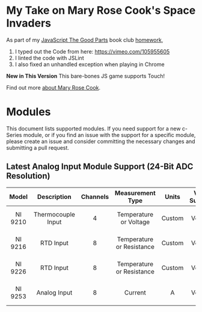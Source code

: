 My Take on Mary Rose Cook's Space Invaders
=================

As part of my [JavaScript The Good Parts](https://www.amazon.com/JavaScript-Good-Parts-Douglas-Crockford/dp/0596517742) book club [homework](https://nitalk.jiveon.com/docs/DOC-488887),

1. I typed out the Code from here: https://vimeo.com/105955605
2. I linted the code with JSLint
3. I also fixed an unhandled exception when playing in Chrome

**New in This Version** This bare-bones JS game supports Touch!


Find out more [about Mary Rose Cook](https://maryrosecook.com/).



# Modules

This document lists supported modules. If you need support for a new c-Series module, or if you find an issue with the support for a specific module, please create an issue and consider committing the necessary changes and submitting a pull request. 

## Latest Analog Input Module Support (24-Bit ADC Resolution)
| Model | Description | Channels | Measurement Type | Units | Version Supported |
|:---:|:---:|:---:|:---:|:---:|:---:|
| NI 9210 | Thermocouple Input | 4 | Temperature or Voltage | Custom | >= VeriStand 2018 |
| NI 9216 | RTD Input | 8 | Temperature or Resistance | Custom | >= VeriStand 2017 |
| NI 9226 | RTD Input | 8 | Temperature or Resistance | Custom | >= VeriStand 2017 |
| NI 9253 | Analog Input | 8 | Current | A | >= VeriStand 2019 |
